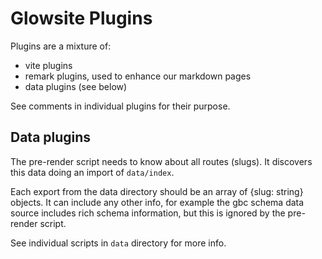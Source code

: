 # Glowsite Plugins

Plugins are a mixture of:

- vite plugins
- remark plugins, used to enhance our markdown pages
- data plugins (see below)

See comments in individual plugins for their purpose.

## Data plugins

The pre-render script needs to know about all routes (slugs). It discovers this data doing an import of `data/index`.

Each export from the data directory should be an array of {slug: string} objects. It can include any other info, for example the gbc schema
data source includes rich schema information, but this is ignored by the pre-render script.

See individual scripts in `data` directory for more info.
